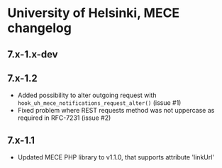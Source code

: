 # University of Helsinki, MECE changelog

## 7.x-1.x-dev


## 7.x-1.2

* Added possibility to alter outgoing request with
  `hook_uh_mece_notifications_request_alter()` (issue #1)
* Fixed problem where REST requests method was not uppercase as required in
  RFC-7231 (issue #2)

## 7.x-1.1

* Updated MECE PHP library to v1.1.0, that supports attribute 'linkUrl'

